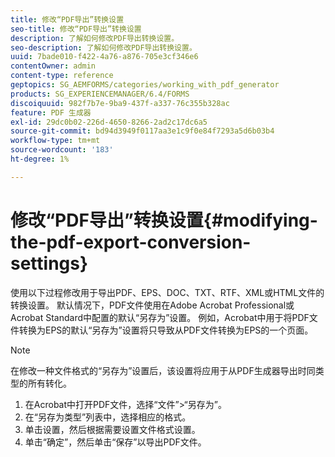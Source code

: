 ```yaml
---
title: 修改“PDF导出”转换设置
seo-title: 修改“PDF导出”转换设置
description: 了解如何修改PDF导出转换设置。
seo-description: 了解如何修改PDF导出转换设置。
uuid: 7bade010-f422-4a76-a876-705e3cf346e6
contentOwner: admin
content-type: reference
geptopics: SG_AEMFORMS/categories/working_with_pdf_generator
products: SG_EXPERIENCEMANAGER/6.4/FORMS
discoiquuid: 982f7b7e-9ba9-437f-a337-76c355b328ac
feature: PDF 生成器
exl-id: 29dc0b02-226d-4650-8266-2ad2c17dc6a5
source-git-commit: bd94d3949f0117aa3e1c9f0e84f7293a5d6b03b4
workflow-type: tm+mt
source-wordcount: '183'
ht-degree: 1%

---
```


# 修改“PDF导出”转换设置{#modifying-the-pdf-export-conversion-settings}

使用以下过程修改用于导出PDF、EPS、DOC、TXT、RTF、XML或HTML文件的转换设置。 默认情况下，PDF文件使用在Adobe Acrobat Professional或Acrobat Standard中配置的默认“另存为”设置。 例如，Acrobat中用于将PDF文件转换为EPS的默认“另存为”设置将只导致从PDF文件转换为EPS的一个页面。

>[!NOTE]
>
>在修改一种文件格式的“另存为”设置后，该设置将应用于从PDF生成器导出时同类型的所有转化。

1. 在Acrobat中打开PDF文件，选择“文件”>“另存为”。
1. 在“另存为类型”列表中，选择相应的格式。
1. 单击设置，然后根据需要设置文件格式设置。
1. 单击“确定”，然后单击“保存”以导出PDF文件。
